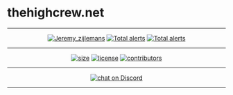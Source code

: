 # thehighcrew.net
___
<p align="center">
    <a href="#">
        <img src="https://img.shields.io/badge/Maintainer-Jeremy_Zijlemans-ac06b6?style=for-the-badge"
            alt="Jeremy_zijlemans"/></a>
    <a href="#">
        <img src="https://img.shields.io/badge/Maintainer-Bradd_Evans-000580?style=for-the-badge"
            alt="Total alerts"/></a>
    <a href="#">
        <img src="https://img.shields.io/badge/Maintainer-Death0328-b6061e?style=for-the-badge"
            alt="Total alerts"/></a>
</p>

___

<p align="center">
    <a href="#">
        <img src="https://img.shields.io/github/languages/code-size/The-High-Crew/thehighcrew.net?logo=Acclaim&style=for-the-badge"
            alt="size"></a>
    <a href="#">
        <img src="https://img.shields.io/github/license/The-High-Crew/TheHighCrew.net?logo=GNU&style=for-the-badge"
            alt="license"></a>
    <a href="#">
        <img src="https://img.shields.io/github/contributors/The-High-Crew/TheHighCrew.net?logo=github&style=for-the-badge"  alt="contributors"/></a>

</p>

___

<p align="center">
        <a href="https://discord.gg/he9JEByAGt">
        <img src="https://img.shields.io/discord/852715668796473384?logo=discord&style=for-the-badge"
            alt="chat on Discord"></a>
</p>

___
